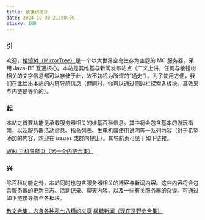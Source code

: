 ```yaml
---
title: 棱镜树简介
date: 2024-10-30 21:00:00
sticky: 100
---
```


### 引

欢迎，[棱镜树（MirrorTree）](/leaflet/index.html)是一个以大世界空岛生存为主题的 MC 服务器，采用 Java-BE 互通核心。本站是其维基与新闻发布站点（广义上讲，任何与棱镜树相关的文字信息都可以存储于此，故不妨视为所谓的“通史”）。为了使用方便，我们在此给出本站的内链导航信息（但同时，你可以通过侧边栏探索各板块。其效果与内链是等价的）。

### 起

本站之首要功能是承载服务器相关的维基百科信息。其中将会包含基本的游玩指南，以及服务器活动信息、指令列表、生电机器使用说明等一系列内容（对于希望添加的内容，欢迎在 issues 或群内提出）。其导航页可见于如下链接。

[Wiki 百科导航页（另一个内链合集）](/docs/index.html)

### 兴

除百科功能之外，本站同时也包含服务器相关的博客与新闻内容。这些内容将会包含服务器的更新日志、活动记录、聊天内容，以及一些有关服务器的杂谈。可通过如下链接导航至各板块。

[散文合集，内含各种乱七八糟的文章](/archives/index.html)
[枫糖新闻（现在是野史合集）](/news/index.html)
